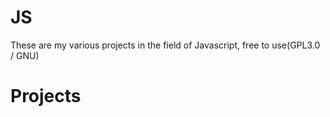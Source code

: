 # JS
These are my various projects in the field of Javascript, free to use(GPL3.0 / GNU)

# Projects
